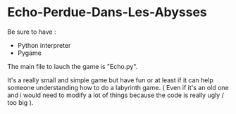# Echo-Perdue-Dans-Les-Abysses

Be sure to have :
- Python interpreter
- Pygame

The main file to lauch the game is "Echo.py".

It's a really small and simple game but have fun or at least if it can help someone understanding how to do a labyrinth game.
( Even if it's an old one and i would need to modify a lot of things because the code is really ugly / too big ).
